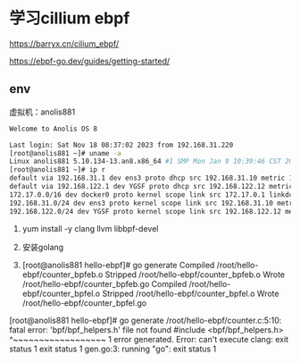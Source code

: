 # 学习cillium ebpf 

https://barryx.cn/cilium_ebpf/

https://ebpf-go.dev/guides/getting-started/

## env 

虚拟机：anolis881 

```bash
Welcome to Anolis OS 8

Last login: Sat Nov 18 08:37:02 2023 from 192.168.31.220
[root@anolis881 ~]# uname -a 
Linux anolis881 5.10.134-13.an8.x86_64 #1 SMP Mon Jan 9 10:39:46 CST 2023 x86_64 x86_64 x86_64 GNU/Linux
[root@anolis881 ~]# ip r
default via 192.168.31.1 dev ens3 proto dhcp src 192.168.31.10 metric 100 
default via 192.168.122.1 dev YGSF proto dhcp src 192.168.122.12 metric 425 
172.17.0.0/16 dev docker0 proto kernel scope link src 172.17.0.1 linkdown 
192.168.31.0/24 dev ens3 proto kernel scope link src 192.168.31.10 metric 100 
192.168.122.0/24 dev YGSF proto kernel scope link src 192.168.122.12 metric 425 

```

1. yum install -y clang llvm libbpf-devel 

2. 安装golang 



3.  [root@anolis881 hello-ebpf]# go generate 
Compiled /root/hello-ebpf/counter_bpfeb.o
Stripped /root/hello-ebpf/counter_bpfeb.o
Wrote /root/hello-ebpf/counter_bpfeb.go
Compiled /root/hello-ebpf/counter_bpfel.o
Stripped /root/hello-ebpf/counter_bpfel.o
Wrote /root/hello-ebpf/counter_bpfel.go




[root@anolis881 hello-ebpf]# go generate 
/root/hello-ebpf/counter.c:5:10: fatal error: 'bpf/bpf_helpers.h' file not found
#include <bpf/bpf_helpers.h>
         ^~~~~~~~~~~~~~~~~~~
1 error generated.
Error: can't execute clang: exit status 1
exit status 1
gen.go:3: running "go": exit status 1


